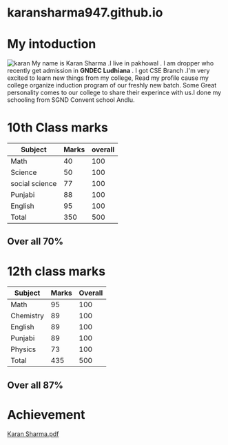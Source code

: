 # karansharma947.github.io
# My intoduction
![karan](https://github.com/user-attachments/assets/8da9a33b-64cd-4c81-9e1d-60b4f062c3fa)
My name is Karan Sharma .I live in pakhowal . I am dropper who recently get admission in **GNDEC Ludhiana** . I got CSE Branch .I'm very excited to learn new things from my college, Read my profile cause my college organize induction program of our freshly new batch. Some Great personality comes to our college to share their experince with us.I done my schooling from SGND Convent school Andlu.
# 10th Class marks

| Subject | Marks | overall |
| --- | --- | --- |
| Math | 40  | 100  |
| Science | 50 | 100 |
| social science | 77 | 100 |
| Punjabi | 88  | 100 |
| English | 95  | 100 |
| Total | 350 | 500 |
## Over all 70%

# 12th class marks

| Subject | Marks | Overall |
| --- | --- | --- |
| Math | 95 | 100 | 
| Chemistry | 89 | 100 |
| English | 89 | 100 |
| Punjabi | 89 | 100 |
| Physics | 73 | 100 |
| Total | 435 | 500 |
## Over all 87%

# Achievement
[Karan Sharma.pdf](https://github.com/user-attachments/files/16334399/Karan.Sharma.pdf)



